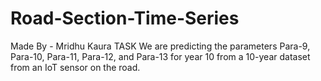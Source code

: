 # Road-Section-Time-Series
Made By - Mridhu Kaura
TASK
We are predicting the parameters Para-9, Para-10, Para-11, Para-12, and Para-13 for year 10 from a 10-year dataset from an IoT sensor on the road.


